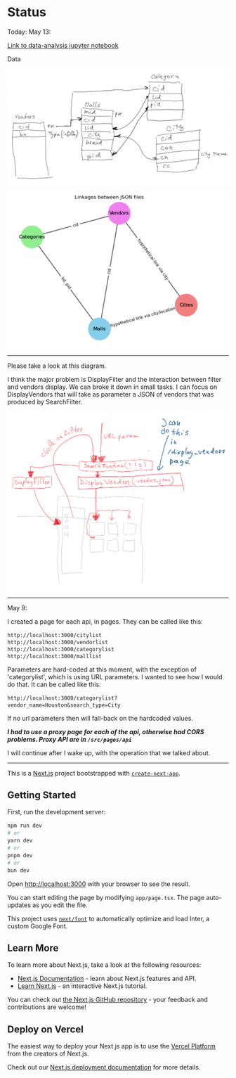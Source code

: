 # Status

Today: May 13:

<!-- insert link to local md called data-analysis.md -->

[Link to data-analysis jupyter notebook](data_analysis.ipynb)

Data

![1715377401303](image/README/1715377401303.png)

![alt text](image/README/image-1.png)


---

Please take a look at this diagram.

I think the major problem is DisplayFilter and the interaction between filter and vendors display.
We can broke it down in small tasks. I can focus on DisplayVendors that will take as parameter a JSON of vendors that was produced by SearchFilter.

![1715342992089](image/README/1715342992089.png)

---

May 9:

I created a page for each api, in pages. They can be called like this:

```
http://localhost:3000/citylist
http://localhost:3000/vendorlist
http://localhost:3000/categorylist
http://localhost:3000/malllist
```

Parameters are hard-coded at this moment, with the exception of 'categorylist', which is using URL parameters. I wanted to see how I would do that. It can be called like this:

```
http://localhost:3000/categorylist?vendor_name=Houston&search_type=City
```

If no url parameters then will fall-back on the hardcoded values.

***I had to use a proxy page for each of the api, otherwise had CORS problems. Proxy API are in `/src/pages/api`***

I will continue after I wake up, with the operation that we talked about.

---

This is a [Next.js](https://nextjs.org/) project bootstrapped with [`create-next-app`](https://github.com/vercel/next.js/tree/canary/packages/create-next-app).

## Getting Started

First, run the development server:

```bash
npm run dev
# or
yarn dev
# or
pnpm dev
# or
bun dev
```

Open [http://localhost:3000](http://localhost:3000) with your browser to see the result.

You can start editing the page by modifying `app/page.tsx`. The page auto-updates as you edit the file.

This project uses [`next/font`](https://nextjs.org/docs/basic-features/font-optimization) to automatically optimize and load Inter, a custom Google Font.

## Learn More

To learn more about Next.js, take a look at the following resources:

- [Next.js Documentation](https://nextjs.org/docs) - learn about Next.js features and API.
- [Learn Next.js](https://nextjs.org/learn) - an interactive Next.js tutorial.

You can check out [the Next.js GitHub repository](https://github.com/vercel/next.js/) - your feedback and contributions are welcome!

## Deploy on Vercel

The easiest way to deploy your Next.js app is to use the [Vercel Platform](https://vercel.com/new?utm_medium=default-template&filter=next.js&utm_source=create-next-app&utm_campaign=create-next-app-readme) from the creators of Next.js.

Check out our [Next.js deployment documentation](https://nextjs.org/docs/deployment) for more details.
